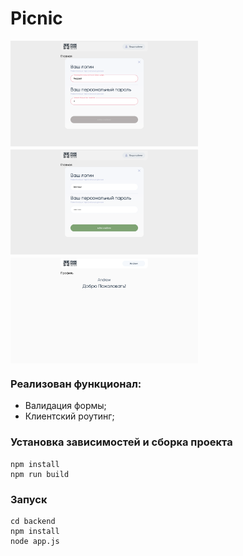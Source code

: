 # Picnic

<div style="display: flex; flex-wrap: wrap;gap: 5px"><img src="./screenshots/invalid_form.png" width="300"/>
<img src="./screenshots/valid_form.png" width="300"/>
<img src="./screenshots/profile_page.png" width="300"/></div>

### Реализован функционал:

- Валидация формы;
- Клиентский роутинг;

### Установка зависимостей и сборка проекта

```
npm install
npm run build
```

### Запуск

```
cd backend
npm install
node app.js
```
